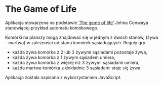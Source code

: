 # The Game of Life

Aplikacja stowarzona na podstawie ['The game of life'](https://pl.wikipedia.org/wiki/Gra_w_%C5%BCycie#Regu%C5%82y_gry_wed%C5%82ug_Conwaya) Johna Conwaya stanowiącej przykład automatu komókowego.

Komórki na planszy mogą znajdować się w jednym z dwóch stanów, (żywa - martwa) w zależności od stanu komórek sąsiadujących.
Reguły gry:
* każda żywa komórka z 2 lub 3 żywymi sąsiadami pozostaje żywa,
* każda żywa komórka z 1 żywym sąsiadem umiera,
* każda żywa komórka z więcej niż 3 żywymi sąsiadami umiera,
* każda martwa komórka z dokładnie 3 sąsiadami staje się żywa.

Aplikacja została napisana z wykorzystaniem JavaScript.